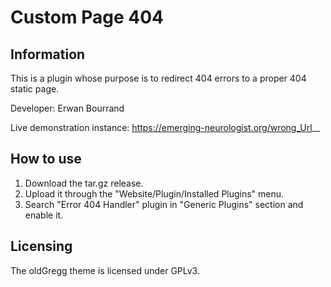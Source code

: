 # Custom Page 404

## Information
This is a plugin whose purpose is to redirect 404 errors to a proper 404 static page.

Developer: Erwan Bourrand

Live demonstration instance: https://emerging-neurologist.org/wrong_Url__

## How to use
1. Download the tar.gz release.
2. Upload it through the "Website/Plugin/Installed Plugins" menu.
3. Search "Error 404 Handler" plugin in "Generic Plugins" section and enable it.

## Licensing
The oldGregg theme is licensed under GPLv3. 
